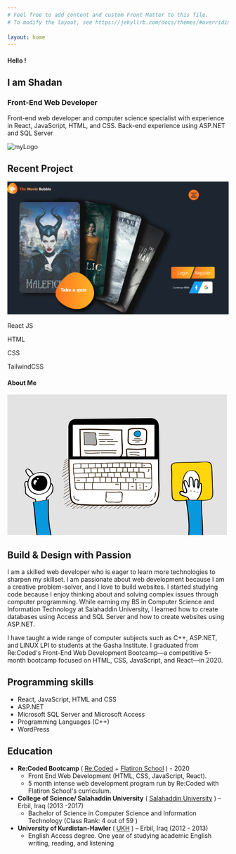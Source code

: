 ```yaml
---
# Feel free to add content and custom Front Matter to this file.
# To modify the layout, see https://jekyllrb.com/docs/themes/#overriding-theme-defaults

layout: home
---
```


<div class="home-background">
<div class="home-page">
<div class="top-page">
<h4>Hello !</h4>
<h2>I am Shadan </h2>
<h3>Front-End Web <span>Developer</span></h3>
<p>Front-end web developer and computer science specialist with experience in React, JavaScript, HTML, and CSS. Back-end experience using ASP.NET and SQL Server</p>

</div>
<img class="home-image" src="./images/girl-developer.gif" alt="myLogo">
</div>
<div class="my-projects" style="  clear: both;			
">
<h2 id="recent-project" class="projects-head" >Recent Project </h2>
<div class="project-list">
<a href="https://github.com/Iraq-WBC-Capstones-2020/the-movie-bubble-web">
<img class="project-image" src="./images/MovieBubbleProject.png" alt="">
</a>
  <div class="overlay"> <p class="languages-overlay">React JS</p> <p class="languages-overlay">HTML</p><p class="languages-overlay">CSS</p><p class="languages-overlay">TailwindCSS</p></div>
</div>
</div>
<div class="about-me-info">

<h4 id="about-me" class="about">About Me </h4>
<div class="about">
<img class="about-image"  src="./images/Calm.gif" alt="myLogo">

<div class="about-paragraph">
<h2>Build & Design with Passion </h2>
<p >I am a skilled web developer who is eager to learn more technologies to sharpen my skillset. I am passionate about web development because I am a creative problem-solver, and I love to build websites. I started studying code because I enjoy thinking about and solving complex issues through computer programming. While earning my BS in Computer Science and Information Technology at Salahaddin University, I learned how to create databases using Access and SQL Server and how to create websites using ASP.NET.</p>
<p >
I have taught a wide range of computer subjects such as C++, ASP.NET, and LINUX LPI to students at the Gasha Institute. I graduated from Re:Coded's Front-End Web Development Bootcamp—a competitive 5-month bootcamp focused on HTML, CSS, JavaScript, and React—in 2020.
</p>
</div>
</div>

</div>

<div class="skills" >
<h2 style="  clear: both;			
">Programming skills</h2>
<ul class="skills-list">
<li>React, JavaScript, HTML and CSS</li>
<li>ASP.NET</li>
<li>Microsoft SQL Server and Microsoft Access</li>
<li>Programming Languages (C++)</li>
<li>WordPress</li>
</ul>
</div>
<div class="education">
<h2 style="  clear: both;			
"> Education</h2>
<div class="education">
<ul class="education-list">
<li><strong>Re:Coded Bootcamp </strong>( <a href="https://www.re-coded.com/"> Re:Coded</a> + <a href="https://flatironschool.com/">Flatiron School</a> ) - 2020 
<ul>
<li>
 Front End Web Development (HTML, CSS, JavaScript, React).</li>
<li>
5 month intense web development program run by Re:Coded with Flatiron School's curriculum.</li>
</ul>
<div class="under-line-list"> </div>
</li>
<li><strong>
 College of Science/ Salahaddin University</strong> ( <a href="https://su.edu.krd/">Salahaddin University</a> )  – Erbil, Iraq (2013 -2017)
<ul>
<li>
Bachelor of Science in Computer Science and Information Technology (Class Rank: 4 out of 59 )</li>
</ul>
<div class="under-line-list"> </div>
</li>
<li><strong> University of Kurdistan-Hawler </strong> ( <a href="https://www.ukh.edu.krd/">UKH</a> ) – Erbil, Iraq (2012 - 2013)
<ul>
<li>
English Access degree. One year of studying academic English writing, reading, and listening</li>
</ul>
<div class="under-line-list"> </div>
</li>
</ul>
</div>
</div>

